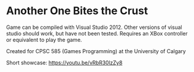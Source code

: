 # Another One Bites the Crust
Game can be compiled with Visual Studio 2012. Other versions of visual studio should work, but have not been tested. Requires an XBox controller or equivalent to play the game.

Created for CPSC 585 (Games Programming) at the University of Calgary

Short showcase: https://youtu.be/vRbR30lzZy8
